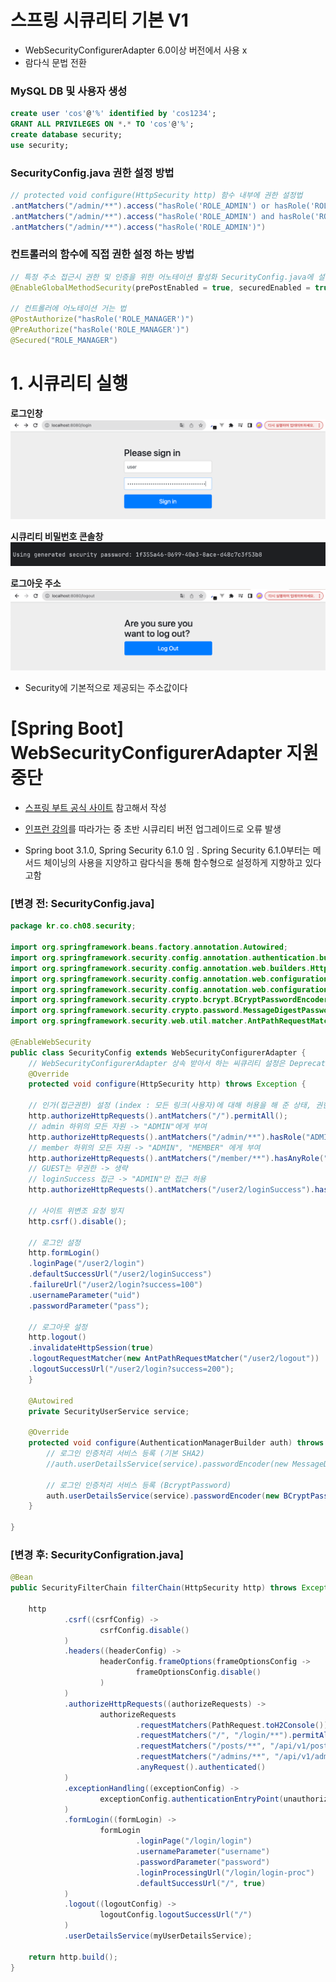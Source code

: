 # 스프링 시큐리티 기본 V1

- WebSecurityConfigurerAdapter 6.0이상 버전에서 사용 x
- 람다식 문법 전환

### MySQL DB 및 사용자 생성

```sql
create user 'cos'@'%' identified by 'cos1234';
GRANT ALL PRIVILEGES ON *.* TO 'cos'@'%';
create database security;
use security;
```

### SecurityConfig.java 권한 설정 방법

```java
// protected void configure(HttpSecurity http) 함수 내부에 권한 설정법
.antMatchers("/admin/**").access("hasRole('ROLE_ADMIN') or hasRole('ROLE_USER')")
.antMatchers("/admin/**").access("hasRole('ROLE_ADMIN') and hasRole('ROLE_USER')")
.antMatchers("/admin/**").access("hasRole('ROLE_ADMIN')")
```

### 컨트롤러의 함수에 직접 권한 설정 하는 방법

```java
// 특정 주소 접근시 권한 및 인증을 위한 어노테이션 활성화 SecurityConfig.java에 설정
@EnableGlobalMethodSecurity(prePostEnabled = true, securedEnabled = true)

// 컨트롤러에 어노테이션 거는 법
@PostAuthorize("hasRole('ROLE_MANAGER')")
@PreAuthorize("hasRole('ROLE_MANAGER')")
@Secured("ROLE_MANAGER")
```

# 1. 시큐리티 실행

**로그인창**
![img.png](img%2Fimg.png)

**시큐리티 비밀번호 콘솔창**
![img_1.png](img%2Fimg_1.png)

**로그아웃 주소**
![img_2.png](img%2Fimg_2.png)

- Security에 기본적으로 제공되는 주소값이다

# [Spring Boot] WebSecurityConfigurerAdapter 지원 중단

- [스프링 부트 공식 사이트](https://spring.io/blog/2022/02/21/spring-security-without-the-websecurityconfigureradapter/) 참고해서 작성

- [인프런 강의](https://www.inflearn.com/course/lecture?courseSlug=%EC%8A%A4%ED%94%84%EB%A7%81%EB%B6%80%ED%8A%B8-%EC%8B%9C%ED%81%90%EB%A6%AC%ED%8B%B0&unitId=97761)를 따라가는 중 초반 시큐리티 버전 업그레이드로 오류 발생
- Spring boot 3.1.0, Spring Security 6.1.0 임 . Spring Security 6.1.0부터는 메서드 체이닝의 사용을 지양하고 람다식을 통해 함수형으로 설정하게 지향하고 있다고함

### [변경 전: SecurityConfig.java]

```java
package kr.co.ch08.security;

import org.springframework.beans.factory.annotation.Autowired;
import org.springframework.security.config.annotation.authentication.builders.AuthenticationManagerBuilder;
import org.springframework.security.config.annotation.web.builders.HttpSecurity;
import org.springframework.security.config.annotation.web.configuration.EnableWebSecurity;
import org.springframework.security.config.annotation.web.configuration.WebSecurityConfigurerAdapter;
import org.springframework.security.crypto.bcrypt.BCryptPasswordEncoder;
import org.springframework.security.crypto.password.MessageDigestPasswordEncoder;
import org.springframework.security.web.util.matcher.AntPathRequestMatcher;

@EnableWebSecurity
public class SecurityConfig extends WebSecurityConfigurerAdapter {
    // WebSecurityConfigurerAdapter 상속 받아서 하는 씨큐리티 설정은 Deprecated 됨 -> filterChain 방식 권장
    @Override
    protected void configure(HttpSecurity http) throws Exception {

    // 인가(접근권한) 설정 (index : 모든 링크(사용자)에 대해 허용을 해 준 상태, 권한관리필터)
    http.authorizeHttpRequests().antMatchers("/").permitAll();
    // admin 하위의 모든 자원 -> "ADMIN"에게 부여
    http.authorizeHttpRequests().antMatchers("/admin/**").hasRole("ADMIN");
    // member 하위의 모든 자원 -> "ADMIN", "MEMBER" 에게 부여
    http.authorizeHttpRequests().antMatchers("/member/**").hasAnyRole("ADMIN", "MEMBER");
    // GUEST는 무권한 -> 생략
    // loginSuccess 접근 -> "ADMIN"만 접근 허용
    http.authorizeHttpRequests().antMatchers("/user2/loginSuccess").hasAnyRole("3", "4", "5");

    // 사이트 위변조 요청 방지
    http.csrf().disable();

    // 로그인 설정
    http.formLogin()
    .loginPage("/user2/login")
    .defaultSuccessUrl("/user2/loginSuccess")
    .failureUrl("/user2/login?success=100")
    .usernameParameter("uid")
    .passwordParameter("pass");

    // 로그아웃 설정
    http.logout()
    .invalidateHttpSession(true)
    .logoutRequestMatcher(new AntPathRequestMatcher("/user2/logout"))
    .logoutSuccessUrl("/user2/login?success=200");
	}

	@Autowired
	private SecurityUserService service;

	@Override
	protected void configure(AuthenticationManagerBuilder auth) throws Exception {
		// 로그인 인증처리 서비스 등록 (기본 SHA2)
		//auth.userDetailsService(service).passwordEncoder(new MessageDigestPasswordEncoder("SHA-256"));

		// 로그인 인증처리 서비스 등록 (BcryptPassword)
		auth.userDetailsService(service).passwordEncoder(new BCryptPasswordEncoder());
	}

}
```

### [변경 후: SecurityConfigration.java]

```java
@Bean
public SecurityFilterChain filterChain(HttpSecurity http) throws Exception {

    http
            .csrf((csrfConfig) ->
                    csrfConfig.disable()
            )
            .headers((headerConfig) ->
                    headerConfig.frameOptions(frameOptionsConfig ->
                            frameOptionsConfig.disable()
                    )
            )
            .authorizeHttpRequests((authorizeRequests) ->
                    authorizeRequests
                            .requestMatchers(PathRequest.toH2Console()).permitAll()
                            .requestMatchers("/", "/login/**").permitAll()
                            .requestMatchers("/posts/**", "/api/v1/posts/**").hasRole(Role.USER.name())
                            .requestMatchers("/admins/**", "/api/v1/admins/**").hasRole(Role.ADMIN.name())
                            .anyRequest().authenticated()
            )
            .exceptionHandling((exceptionConfig) ->
                    exceptionConfig.authenticationEntryPoint(unauthorizedEntryPoint).accessDeniedHandler(accessDeniedHandler)
            )
            .formLogin((formLogin) ->
                    formLogin
                            .loginPage("/login/login")
                            .usernameParameter("username")
                            .passwordParameter("password")
                            .loginProcessingUrl("/login/login-proc")
                            .defaultSuccessUrl("/", true)
            )
            .logout((logoutConfig) ->
                    logoutConfig.logoutSuccessUrl("/")
            )
            .userDetailsService(myUserDetailsService);

    return http.build();
}
```
